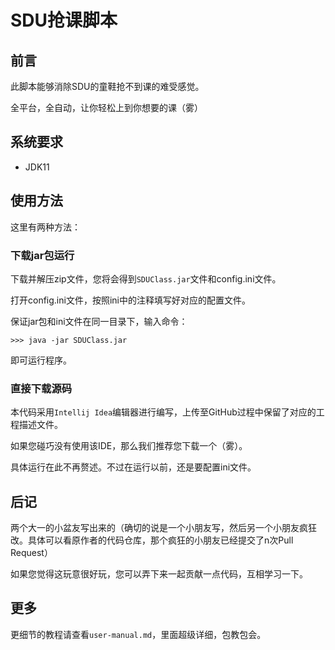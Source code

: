 # SDU抢课脚本

## 前言
此脚本能够消除SDU的童鞋抢不到课的难受感觉。

全平台，全自动，让你轻松上到你想要的课（雾）

## 系统要求
- JDK11

## 使用方法
这里有两种方法：

### 下载jar包运行
下载并解压zip文件，您将会得到`SDUClass.jar`文件和config.ini文件。

打开config.ini文件，按照ini中的注释填写好对应的配置文件。

保证jar包和ini文件在同一目录下，输入命令：
```
>>> java -jar SDUClass.jar
```
即可运行程序。

### 直接下载源码
本代码采用`Intellij Idea`编辑器进行编写，上传至GitHub过程中保留了对应的工程描述文件。

如果您碰巧没有使用该IDE，那么我们推荐您下载一个（雾）。

具体运行在此不再赘述。不过在运行以前，还是要配置ini文件。

## 后记
两个大一的小盆友写出来的（确切的说是一个小朋友写，然后另一个小朋友疯狂改。具体可以看原作者的代码仓库，那个疯狂的小朋友已经提交了n次Pull Request）

如果您觉得这玩意很好玩，您可以弄下来一起贡献一点代码，互相学习一下。

## 更多
更细节的教程请查看`user-manual.md`，里面超级详细，包教包会。